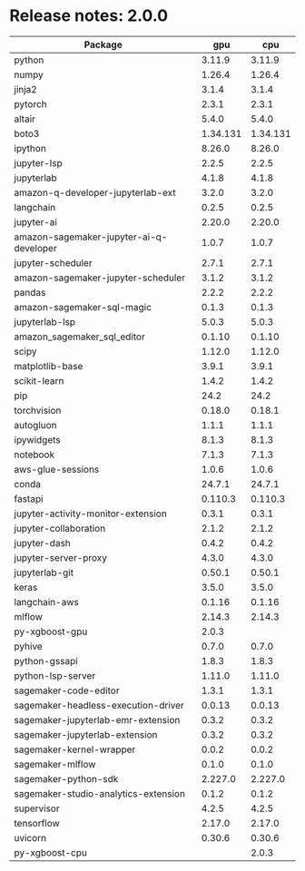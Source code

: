 # Release notes: 2.0.0

Package | gpu| cpu
---|---|---
python|3.11.9|3.11.9
numpy|1.26.4|1.26.4
jinja2|3.1.4|3.1.4
pytorch|2.3.1|2.3.1
altair|5.4.0|5.4.0
boto3|1.34.131|1.34.131
ipython|8.26.0|8.26.0
jupyter-lsp|2.2.5|2.2.5
jupyterlab|4.1.8|4.1.8
amazon-q-developer-jupyterlab-ext|3.2.0|3.2.0
langchain|0.2.5|0.2.5
jupyter-ai|2.20.0|2.20.0
amazon-sagemaker-jupyter-ai-q-developer|1.0.7|1.0.7
jupyter-scheduler|2.7.1|2.7.1
amazon-sagemaker-jupyter-scheduler|3.1.2|3.1.2
pandas|2.2.2|2.2.2
amazon-sagemaker-sql-magic|0.1.3|0.1.3
jupyterlab-lsp|5.0.3|5.0.3
amazon_sagemaker_sql_editor|0.1.10|0.1.10
scipy|1.12.0|1.12.0
matplotlib-base|3.9.1|3.9.1
scikit-learn|1.4.2|1.4.2
pip|24.2|24.2
torchvision|0.18.0|0.18.1
autogluon|1.1.1|1.1.1
ipywidgets|8.1.3|8.1.3
notebook|7.1.3|7.1.3
aws-glue-sessions|1.0.6|1.0.6
conda|24.7.1|24.7.1
fastapi|0.110.3|0.110.3
jupyter-activity-monitor-extension|0.3.1|0.3.1
jupyter-collaboration|2.1.2|2.1.2
jupyter-dash|0.4.2|0.4.2
jupyter-server-proxy|4.3.0|4.3.0
jupyterlab-git|0.50.1|0.50.1
keras|3.5.0|3.5.0
langchain-aws|0.1.16|0.1.16
mlflow|2.14.3|2.14.3
py-xgboost-gpu|2.0.3| 
pyhive|0.7.0|0.7.0
python-gssapi|1.8.3|1.8.3
python-lsp-server|1.11.0|1.11.0
sagemaker-code-editor|1.3.1|1.3.1
sagemaker-headless-execution-driver|0.0.13|0.0.13
sagemaker-jupyterlab-emr-extension|0.3.2|0.3.2
sagemaker-jupyterlab-extension|0.3.2|0.3.2
sagemaker-kernel-wrapper|0.0.2|0.0.2
sagemaker-mlflow|0.1.0|0.1.0
sagemaker-python-sdk|2.227.0|2.227.0
sagemaker-studio-analytics-extension|0.1.2|0.1.2
supervisor|4.2.5|4.2.5
tensorflow|2.17.0|2.17.0
uvicorn|0.30.6|0.30.6
py-xgboost-cpu| |2.0.3
